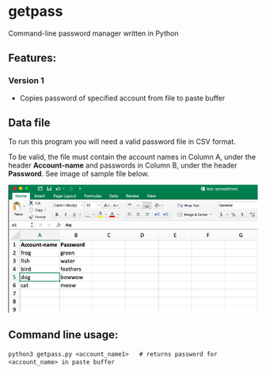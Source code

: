# getpass

Command-line password manager written in Python

## Features:

### Version 1
* Copies password of specified account from file to paste buffer

## Data file
To run this program you will need a valid password file in CSV format. 

To be valid, the file must contain the account names in Column A, under the header **Account-name** and passwords in Column B, under the header **Password**. See image of sample file below. 

![Sample valid password fie](sample_spreadsheet.png)

## Command line usage:
```
python3 getpass.py <account_name1>   # returns password for <account_name> in paste buffer
```